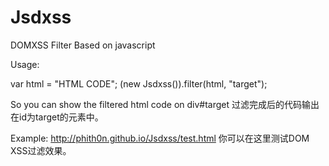 Jsdxss
======

DOMXSS Filter Based on javascript

Usage: 

var html = "HTML CODE";
(new Jsdxss()).filter(html, "target");

So you can show the filtered html code on div#target
过滤完成后的代码输出在id为target的元素中。

Example: http://phith0n.github.io/Jsdxss/test.html
你可以在这里测试DOM XSS过滤效果。
